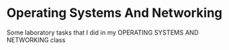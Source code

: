 # Operating Systems And Networking 
 Some laboratory tasks that I did in my OPERATING SYSTEMS AND NETWORKING class
